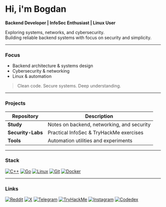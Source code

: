 # Hi, i'm Bogdan

**Backend Developer | InfoSec Enthusiast | Linux User**

Exploring systems, networks, and cybersecurity.  
Building reliable backend systems with focus on security and simplicity.

---

### Focus
- Backend architecture & systems design  
- Cybersecurity & networking  
- Linux & automation  

> Clean code. Secure systems. Deep understanding.

---

### Projects
| Repository | Description |
|-------------|-------------|
| **Study** | Notes on backend, networking, and security |
| **Security-Labs** | Practical InfoSec & TryHackMe exercises |
| **Tools** | Automation utilities and experiments |

---

### Stack
[![C++](https://img.shields.io/badge/C%2B%2B-000000?style=for-the-badge&logo=c%2B%2B&logoColor=ffffff)](https://isocpp.org/)
[![Go](https://img.shields.io/badge/Go-000000?style=for-the-badge&logo=go&logoColor=ffffff)](https://golang.org/)
[![Linux](https://img.shields.io/badge/Linux-000000?style=for-the-badge&logo=linux&logoColor=ffffff)](https://www.kernel.org/)
[![Git](https://img.shields.io/badge/Git-000000?style=for-the-badge&logo=git&logoColor=ffffff)](https://git-scm.com/)
[![Docker](https://img.shields.io/badge/Docker-000000?style=for-the-badge&logo=docker&logoColor=ffffff)](https://hub.docker.com/)

---

### Links
[![Reddit](https://img.shields.io/badge/Reddit-000000?style=for-the-badge&logo=reddit&logoColor=ffffff)](https://www.reddit.com/user/Rekonov)
[![X](https://img.shields.io/badge/X-000000?style=for-the-badge&logo=x&logoColor=ffffff)](https://x.com/Rekoonov)
[![Telegram](https://img.shields.io/badge/Telegram-000000?style=for-the-badge&logo=telegram&logoColor=ffffff)](https://t.me/rekoonov)
[![TryHackMe](https://img.shields.io/badge/TryHackMe-000000?style=for-the-badge&logo=tryhackme&logoColor=ffffff)](https://tryhackme.com/p/rekoonov)
[![Instagram](https://img.shields.io/badge/Instagram-000000?style=for-the-badge&logo=instagram&logoColor=ffffff)](https://www.instagram.com/rekoonov/)
[![Codedex](https://img.shields.io/badge/Codedex-000000?style=for-the-badge&logo=codedex&logoColor=ffffff)](https://www.codedex.io/@rekoonov)
